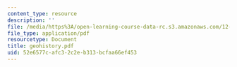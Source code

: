 ```yaml
---
content_type: resource
description: ''
file: /media/https%3A/open-learning-course-data-rc.s3.amazonaws.com/12-000-solving-complex-problems-fall-2003/52e6577cafc32c2eb313bcfaa66ef453_geohistory.pdf
file_type: application/pdf
resourcetype: Document
title: geohistory.pdf
uid: 52e6577c-afc3-2c2e-b313-bcfaa66ef453
---
```

